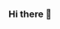 ### Hi there 👋

<!--
**oghobhainn/oghobhainn** is a ✨ _special_ ✨ repository because its `README.md` (this file) appears on your GitHub profile.

Here are some ideas to get you started:

- 🔭 I’m currently working on ...
- 🌱 I’m currently learning ...
- 👯 I’m looking to collaborate on ...
- 🤔 I’m looking for help with ...
- 💬 Ask me about ...
- 📫 How to reach me: ...
- 😄 Pronouns: ...
- ⚡ Fun fact: ...
-->

<!-- Actual text -->

<!-- You can find me on [TryHackMe](https://tryhackme.com/p/oghobhainn) learning some cybersecurity skills ! -->
<!--<script src="https://tryhackme.com/badge/249466"></script>-->
<!--![thm-badge](https://tryhackme-badges.s3.amazonaws.com/oghobhainn.png)-->

<!--Also on [HackTheBox](https://www.hackthebox.eu/home/users/profile/251307) (completely new to the site).

And [RootMe](https://www.root-me.org/oghob?lang=fr), total newbie.

[CodeForces](https://codeforces.com/profile/oghob).-->

<!-- [CodinGames](https://www.codingame.com/profile/d605cd5eb79059ff310558c1a1594a032964673) -->
